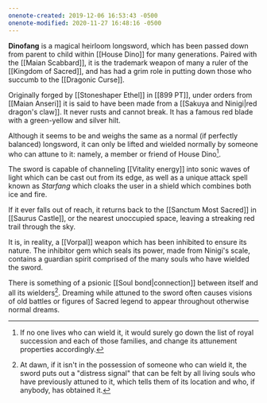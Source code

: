 ```yaml
---
onenote-created: 2019-12-06 16:53:43 -0500
onenote-modified: 2020-11-27 16:48:16 -0500
---
```

**Dinofang** is a magical heirloom longsword, which has been passed down from parent to child within [[House Dino]] for many generations. Paired with the [[Maian Scabbard]], it is the trademark weapon of many a ruler of the [[Kingdom of Sacred]], and has had a grim role in putting down those who succumb to the [[Dragonic Curse]].

Originally forged by [[Stoneshaper Ethel]] in [[899 PT]], under orders from [[Maian Anseri]] it is said to have been made from a [[Sakuya and Ninigi|red dragon's claw]]. It never rusts and cannot break. It has a famous red blade with a green-yellow and silver hilt.

Although it seems to be and weighs the same as a normal (if perfectly balanced) longsword, it can only be lifted and wielded normally by someone who can attune to it: namely, a member or friend of House Dino[^1].

The sword is capable of channeling [[Vitality energy]] into sonic waves of light which can be cast out from its edge, as well as a unique attack spell known as *Starfang* which cloaks the user in a shield which combines both ice and fire.

If it ever falls out of reach, it returns back to the [[Sanctum Most Sacred]] in [[Saurus Castle]], or the nearest unoccupied space, leaving a streaking red trail through the sky.

It is, in reality, a [[Vorpal]] weapon which has been inhibited to ensure its nature. The inhibitor gem which seals its power, made from Ninigi's scale, contains a guardian spirit comprised of the many souls who have wielded the sword. 

There is something of a psionic [[Soul bond|connection]] between itself and all its wielders[^2]. Dreaming while attuned to the sword often causes visions of old battles or figures of Sacred legend to appear throughout otherwise normal dreams.

[^1]: If no one lives who can wield it, it would surely go down the list of royal succession and each of those families, and change its attunement properties accordingly.
[^2]: At dawn, if it isn't in the possession of someone who can wield it, the sword puts out a "distress signal" that can be felt by all living souls who have previously attuned to it, which tells them of its location and who, if anybody, has obtained it.